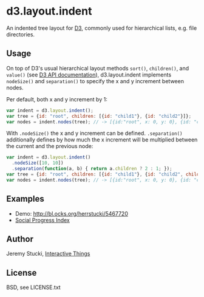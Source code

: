 # d3.layout.indent

An indented tree layout for [D3](http://d3js.org), commonly used for hierarchical lists, e.g. file directories.

## Usage

On top of D3's usual hierarchical layout methods `sort()`, `children()`, and `value()` (see [D3 API documentation](https://github.com/mbostock/d3/wiki/Hierarchy-Layout)), d3.layout.indent implements `nodeSize()` and `separation()` to specify the x and y increment between nodes.

Per default, both x and y increment by 1:

```javascript
var indent = d3.layout.indent();
var tree = {id: "root", children: [{id: "child1"}, {id: "child2"}]};
var nodes = indent.nodes(tree); // -> [{id:"root", x: 0, y: 0}, {id: "child1", x: 1, y: 1}, {id: "child2", x: 1, y: 2}]
```

With `.nodeSize()` the x and y increment can be defined. `.separation()` additionally defines by how much the x increment will be multiplied between the current and the previous node:

```javascript
var indent = d3.layout.indent()
  .nodeSize([10, 10])
  .separation(function(a, b) { return a.children ? 2 : 1; });
var tree = {id: "root", children: [{id: "child1"}, {id: "child2", children: [{id: "child21"}]}]};
var nodes = indent.nodes(tree); // -> [{id:"root", x: 0, y: 0}, {id: "child1", x: 10, y: 10}, {id: "child2", x: 10, y: 30}, {id: "child21", x: 20, y: 40}]
```

## Examples

* Demo: http://bl.ocks.org/herrstucki/5467720
* [Social Progress Index](http://www.socialprogressimperative.org/data/spi#performance/regions/spi/dim1,dim2,dim3)

## Author

Jeremy Stucki, [Interactive Things](http://interactivethings.com)

## License

BSD, see LICENSE.txt
